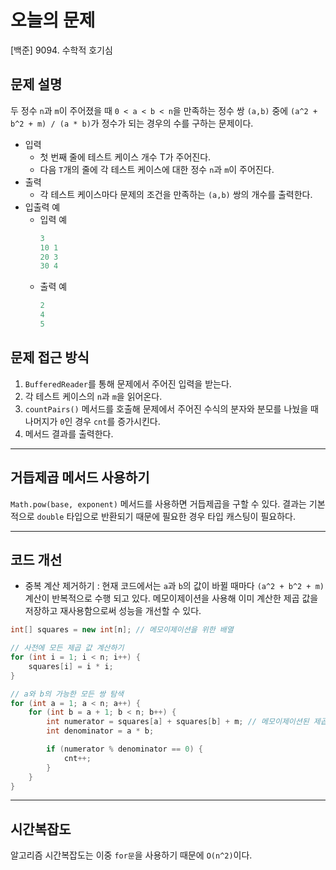 # 오늘의 문제
[백준] 9094. 수학적 호기심

## 문제 설명
두 정수 `n`과 `m`이 주어졌을 때 `0 < a < b < n`을 만족하는 정수 쌍 `(a,b)` 중에 
`(a^2 + b^2 + m) / (a * b)`가 정수가 되는 경우의 수를 구하는 문제이다. 
- 입력 
  - 첫 번째 줄에 테스트 케이스 개수 T가 주어진다.
  - 다음 `T`개의 줄에 각 테스트 케이스에 대한 정수 `n`과 `m`이 주어진다. 
- 출력
  - 각 테스트 케이스마다 문제의 조건을 만족하는 `(a,b)` 쌍의 개수를 출력한다. 
- 입출력 예 
  - 입력 예
    ```java
    3
    10 1
    20 3
    30 4
    ```
  - 출력 예
    ```java
    2
    4
    5
    ```

## 문제 접근 방식 
1. `BufferedReader`를 통해 문제에서 주어진 입력을 받는다.
2. 각 테스트 케이스의 `n`과 `m`을 읽어온다. 
3. `countPairs()` 메서드를 호출해 문제에서 주어진 수식의 분자와 분모를 나눴을 때 나머지가 `0`인 경우 `cnt`를 증가시킨다.
4. 메서드 결과를 출력한다. 

---

## 거듭제곱 메서드 사용하기 
`Math.pow(base, exponent)` 메서드를 사용하면 거듭제곱을 구할 수 있다. 
결과는 기본적으로 `double` 타입으로 반환되기 때문에 필요한 경우 타입 캐스팅이 필요하다. 

---

## 코드 개선 
- 중복 계산 제거하기 : 현재 코드에서는 `a`과 `b`의 값이 바뀔 때마다 `(a^2 + b^2 + m)` 계산이 반복적으로 수행 되고 있다.
메모이제이션을 사용해 이미 계산한 제곱 값을 저장하고 재사용함으로써 성능을 개선할 수 있다.
```java
int[] squares = new int[n]; // 메모이제이션을 위한 배열

// 사전에 모든 제곱 값 계산하기 
for (int i = 1; i < n; i++) {
    squares[i] = i * i;
}

// a와 b의 가능한 모든 쌍 탐색
for (int a = 1; a < n; a++) {
    for (int b = a + 1; b < n; b++) {
        int numerator = squares[a] + squares[b] + m; // 메모이제이션된 제곱 값 사용
        int denominator = a * b;

        if (numerator % denominator == 0) {
            cnt++;
        }
    }
}

```

---

## 시간복잡도 
알고리즘 시간복잡도는 이중 `for문`을 사용하기 때문에 `O(n^2)`이다. 


  
